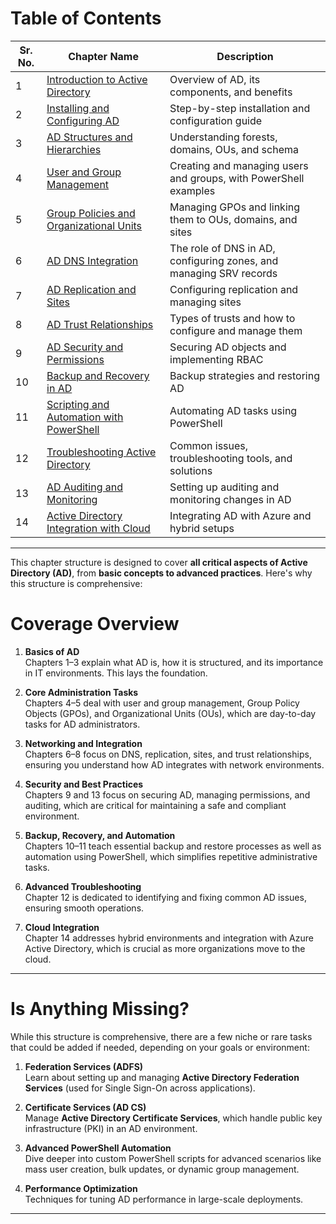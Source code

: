 # Table of Contents

| Sr. No. | Chapter Name                              | Description                                                                 |
|---------|------------------------------------------|-----------------------------------------------------------------------------|
| 1       | [Introduction to Active Directory](01_introduction_to_ad.md) | Overview of AD, its components, and benefits                               |
| 2       | [Installing and Configuring AD](02_installing_and_configuring_ad.md) | Step-by-step installation and configuration guide                          |
| 3       | [AD Structures and Hierarchies](03_ad_structures_and_hierarchies.md) | Understanding forests, domains, OUs, and schema                            |
| 4       | [User and Group Management](04_user_and_group_management.md) | Creating and managing users and groups, with PowerShell examples           |
| 5       | [Group Policies and Organizational Units](05_group_policies_and_organizational_units.md) | Managing GPOs and linking them to OUs, domains, and sites                 |
| 6       | [AD DNS Integration](06_ad_dns_integration.md) | The role of DNS in AD, configuring zones, and managing SRV records         |
| 7       | [AD Replication and Sites](07_ad_replication_and_sites.md) | Configuring replication and managing sites                                 |
| 8       | [AD Trust Relationships](08_ad_trust_relationships.md) | Types of trusts and how to configure and manage them                       |
| 9       | [AD Security and Permissions](09_ad_security_and_permissions.md) | Securing AD objects and implementing RBAC                                  |
| 10      | [Backup and Recovery in AD](10_backup_and_recovery_in_ad.md) | Backup strategies and restoring AD                                         |
| 11      | [Scripting and Automation with PowerShell](11_scripting_and_automation_with_powershell.md) | Automating AD tasks using PowerShell                                       |
| 12      | [Troubleshooting Active Directory](12_troubleshooting_active_directory.md) | Common issues, troubleshooting tools, and solutions                        |
| 13      | [AD Auditing and Monitoring](13_ad_auditing_and_monitoring.md) | Setting up auditing and monitoring changes in AD                           |
| 14      | [Active Directory Integration with Cloud](14_active_directory_integration_with_cloud.md) | Integrating AD with Azure and hybrid setups                                |

---

This chapter structure is designed to cover **all critical aspects of Active Directory (AD)**, from **basic concepts to advanced practices**. Here's why this structure is comprehensive:

# Coverage Overview
1. **Basics of AD**  
   Chapters 1–3 explain what AD is, how it is structured, and its importance in IT environments. This lays the foundation.

2. **Core Administration Tasks**  
   Chapters 4–5 deal with user and group management, Group Policy Objects (GPOs), and Organizational Units (OUs), which are day-to-day tasks for AD administrators.

3. **Networking and Integration**  
   Chapters 6–8 focus on DNS, replication, sites, and trust relationships, ensuring you understand how AD integrates with network environments.

4. **Security and Best Practices**  
   Chapters 9 and 13 focus on securing AD, managing permissions, and auditing, which are critical for maintaining a safe and compliant environment.

5. **Backup, Recovery, and Automation**  
   Chapters 10–11 teach essential backup and restore processes as well as automation using PowerShell, which simplifies repetitive administrative tasks.

6. **Advanced Troubleshooting**  
   Chapter 12 is dedicated to identifying and fixing common AD issues, ensuring smooth operations.

7. **Cloud Integration**  
   Chapter 14 addresses hybrid environments and integration with Azure Active Directory, which is crucial as more organizations move to the cloud.

---

# Is Anything Missing?

While this structure is comprehensive, there are a few niche or rare tasks that could be added if needed, depending on your goals or environment:

1. **Federation Services (ADFS)**  
   Learn about setting up and managing **Active Directory Federation Services** (used for Single Sign-On across applications).

2. **Certificate Services (AD CS)**  
   Manage **Active Directory Certificate Services**, which handle public key infrastructure (PKI) in an AD environment.

3. **Advanced PowerShell Automation**  
   Dive deeper into custom PowerShell scripts for advanced scenarios like mass user creation, bulk updates, or dynamic group management.

4. **Performance Optimization**  
   Techniques for tuning AD performance in large-scale deployments.

---